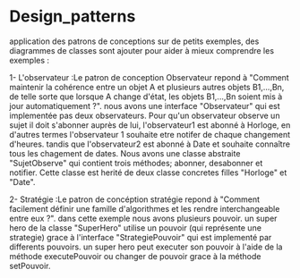 # Design_patterns
application des patrons de conceptions sur de petits exemples, des diagrammes de classes sont ajouter pour aider 
à mieux comprendre les exemples :

  1- L'observateur :Le patron de conception Observateur repond à "Comment maintenir la cohérence entre un objet A et plusieurs autres
     objets B1,...,Bn, de telle sorte que lorsque A change d'état, les objets B1,...,Bn soient mis à jour automatiquement ?". nous avons        une interface "Observateur" qui est implementée pas deux observateurs. Pour qu'un observateur observe un sujet il doit s'abonner          auprès de lui, l'observateur1 est abonné à Horloge, en d'autres termes l'observateur 1 souhaite etre notifer de chaque changement          d'heures. tandis que l'observateur2 est abonné à Date et souhaite connaître tous les chagement de dates. Nous avons une classe            abstraite "SujetObserve" qui contient trois méthodes; abonner, desabonner et notifier. Cette classe est herité de deux classe              concretes filles "Horloge" et "Date".
     
  2- Stratégie :Le patron de concéption stratégie repond à "Comment facilement définir une famille d'algorithmes et les rendre
     interchangeable entre eux ?". dans cette exemple nous avons plusieurs pouvoir. un super hero de la classe "SuperHero" utilise un          pouvoir (qui représente une strategie) grace à l'interface "StrategiePouvoir" qui est implementé par differents pouvoirs. un super        hero peut executer son pouvoir à l'aide de la méthode executePouvoir ou changer de pouvoir grace à la méthode setPouvoir.
     

     
  

